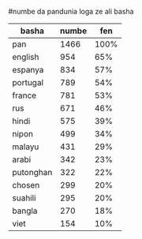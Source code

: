 #numbe da pandunia loga ze ali basha

| basha | numbe | fen |
|-------|-------|-----|
| pan | 1466 | 100% |
| english | 954 | 65% |
| espanya | 834 | 57% |
| portugal | 789 | 54% |
| france | 781 | 53% |
| rus | 671 | 46% |
| hindi | 575 | 39% |
| nipon | 499 | 34% |
| malayu | 431 | 29% |
| arabi | 342 | 23% |
| putonghan | 322 | 22% |
| chosen | 299 | 20% |
| suahili | 295 | 20% |
| bangla | 270 | 18% |
| viet | 154 | 10% |
